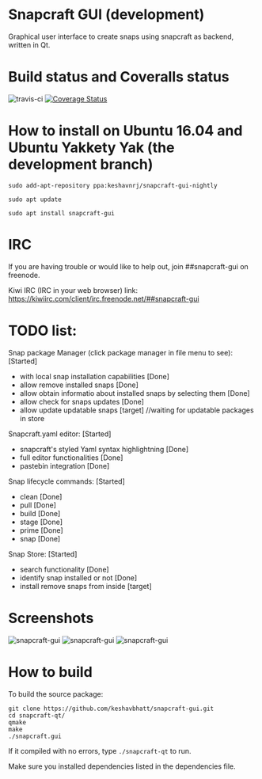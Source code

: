 # Snapcraft GUI (development)

Graphical user interface to create snaps using snapcraft as backend, written in Qt.

# Build status and Coveralls status

![travis-ci](https://travis-ci.org/keshavbhatt/snapcraft-gui.svg?branch=master)
[![Coverage Status](https://coveralls.io/repos/github/keshavbhatt/snapcraft-gui/badge.svg?branch=master)](https://coveralls.io/github/keshavbhatt/snapcraft-gui?branch=master)

# How to install on Ubuntu 16.04 and Ubuntu Yakkety Yak (the development branch)

```
sudo add-apt-repository ppa:keshavnrj/snapcraft-gui-nightly

sudo apt update

sudo apt install snapcraft-gui

```

# IRC
If you are having trouble or would like to help out, join ##snapcraft-gui on freenode.

Kiwi IRC (IRC in your web browser) link: https://kiwiirc.com/client/irc.freenode.net/##snapcraft-gui

# TODO list:

Snap package Manager (click package manager in file menu to see): [Started]
 - with local snap installation capabilities [Done]
 - allow remove installed snaps [Done]
 - allow obtain informatio about installed snaps by selecting them [Done]
 - allow check for snaps updates [Done]
 - allow update updatable snaps [target] //waiting for updatable packages in store

Snapcraft.yaml editor: [Started]
 - snapcraft's styled Yaml syntax highlightning [Done]
 - full editor functionalities [Done]
 - pastebin integration [Done]

Snap lifecycle commands: [Started]
 - clean [Done]
 - pull [Done]
 - build [Done]
 - stage [Done]
 - prime [Done]
 - snap [Done]

Snap Store: [Started]
 - search functionality [Done]
 - identify snap installed or not [Done]
 - install remove snaps from inside [target]

# Screenshots

![snapcraft-gui](https://github.com/keshavbhatt/snapcraft-gui/blob/master/screenshots/sc1.png?raw=true)
![snapcraft-gui](https://github.com/keshavbhatt/snapcraft-gui/blob/master/screenshots/sc2.png?raw=true)
![snapcraft-gui](https://github.com/keshavbhatt/snapcraft-gui/blob/master/screenshots/sc3.png?raw=true)

# How to build

To build the source package:

```
git clone https://github.com/keshavbhatt/snapcraft-gui.git
cd snapcraft-qt/
qmake
make
./snapcraft.gui
```

If it compiled with no errors, type `./snapcraft-qt` to run.

Make sure you installed dependencies listed in the dependencies file.
